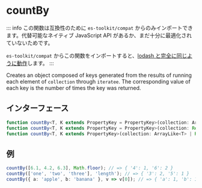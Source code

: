 # countBy

::: info
この関数は互換性のために `es-toolkit/compat` からのみインポートできます。代替可能なネイティブ JavaScript API があるか、まだ十分に最適化されていないためです。

`es-toolkit/compat` からこの関数をインポートすると、[lodash と完全に同じように動作](../../../compatibility.md)します。
:::

Creates an object composed of keys generated from the results of running each element of `collection`
through `iteratee`. The corresponding value of each key is the number of times the key was returned.

## インターフェース

```typescript
function countBy<T, K extends PropertyKey = PropertyKey>(collection: ArrayLike<T> | null | undefined, iteratee?: ((item: T) => K) | keyof T | [keyof T, K] | Partial<T> | null | undefined): Record<K, number>;
function countBy<T, K extends PropertyKey = PropertyKey>(collection: Record<PropertyKey, T> | null | undefined, iteratee?: ((item: T) => K) | keyof T | [keyof T, K] | Partial<T> | null | undefined): Record<K, number>;
function countBy<T, K extends PropertyKey>(collection: ArrayLike<T> | Record<PropertyKey, T> | null | undefined, iteratee?: ((item: T) => K) | keyof T | [keyof T, K] | Partial<T> | null | undefined): Record<K, number>;
```

## 例

```typescript
countBy([6.1, 4.2, 6.3], Math.floor); // => { '4': 1, '6': 2 }
countBy(['one', 'two', 'three'], 'length'); // => { '3': 2, '5': 1 }
countBy({ a: 'apple', b: 'banana' }, v => v[0]); // => { 'a': 1, 'b': 1 }
```